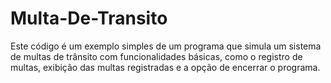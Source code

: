# Multa-De-Transito
Este código é um exemplo simples de um programa que simula um sistema de multas de trânsito com funcionalidades básicas, como o registro de multas, exibição das multas registradas e a opção de encerrar o programa.
